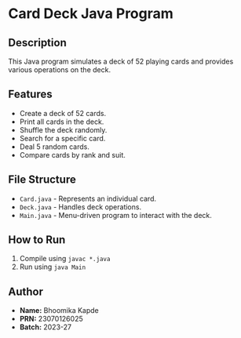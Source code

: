 # Card Deck Java Program

## Description
This Java program simulates a deck of 52 playing cards and provides various operations on the deck.

## Features
- Create a deck of 52 cards.
- Print all cards in the deck.
- Shuffle the deck randomly.
- Search for a specific card.
- Deal 5 random cards.
- Compare cards by rank and suit.

## File Structure
- `Card.java` - Represents an individual card.
- `Deck.java` - Handles deck operations.
- `Main.java` - Menu-driven program to interact with the deck.

## How to Run
1. Compile using `javac *.java`
2. Run using `java Main`

## Author
- **Name:** Bhoomika Kapde
- **PRN:** 23070126025
- **Batch:** 2023-27
